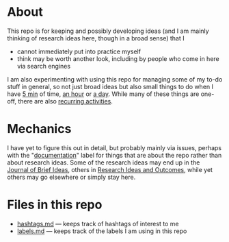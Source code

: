 # About

This repo is for keeping and possibly developing ideas (and I am mainly thinking of research ideas here, though in a broad sense) that I 
* cannot immediately put into practice myself
* think may be worth another look, including by people who come in here via search engines

I am also experimenting with using this repo for managing some of my to-do stuff in general, so not just broad ideas but also small things to do when I have [5 min](https://github.com/Daniel-Mietchen/ideas/issues?q=is%3Aissue+is%3Aopen+label%3A5min) of time, [an hour](https://github.com/Daniel-Mietchen/ideas/issues?q=is%3Aissue+is%3Aopen+label%3A1h) or [a day](https://github.com/Daniel-Mietchen/ideas/issues?q=is%3Aissue+is%3Aopen+label%3A1day). While many of these things are one-off, there are also [recurring activities](https://github.com/Daniel-Mietchen/ideas/issues?q=is%3Aopen+sort%3Acreated-asc+label%3Arecurring).

# Mechanics

I have yet to figure this out in detail, but probably mainly via issues, perhaps with the "[documentation](https://github.com/Daniel-Mietchen/ideas/issues?q=is%3Aissue+is%3Aopen+label%3Adocumentation)" label for things that are about the repo rather than about research ideas. Some of the research ideas may end up in the [Journal of Brief Ideas](http://beta.briefideas.org/), others in [Research Ideas and Outcomes](http://riojournal.com/browse_journal_articles.php?form_name=filter_articles&selfurl=&backurl=&sortby=0&journal_id=17&search_hidden=&search_in_=0&search_in_hidden=&alerts_subject_cats=&alerts_sdg_cats=&from_date=&to_date=&section_type%5B%5D=179&funding_agency=), while yet others may go elsewhere or simply stay here.

# Files in this repo

* [hashtags.md](https://github.com/Daniel-Mietchen/ideas/blob/master/hashtags.md) &mdash; keeps track of hashtags of interest to me
* [labels.md](https://github.com/Daniel-Mietchen/ideas/blob/master/labels.md) &mdash; keeps track of the labels I am using in this repo
